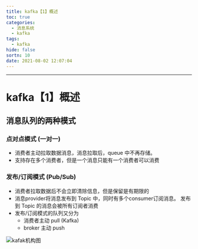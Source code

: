 ```yaml
---
title: kafka【1】概述
toc: true
categories:
  - 消息系统
  - kafka
tags:
  - kafka
hide: false
sortn: 10
date: 2021-08-02 12:07:04
---
```



<!-- more -->

------



# kafka【1】概述



## 消息队列的两种模式

### 点对点模式 (一对一)

- 消费者主动拉取数据消息，消息拉取后，queue 中不再存储。
- 支持存在多个消费者，但是一个消息只能有一个消费者可以消费



### 发布/订阅模式 (Pub/Sub)

- 消费者拉取数据后不会立即清除信息，但是保留是有期限的
- 消息provider将消息发布到 Topic 中，同时有多个consumer订阅消息。 发布到 Topic 的消息会被所有订阅者消费
- 发布/订阅模式的队列又分为
  - 消费者主动 pull (Kafka)
  - broker 主动 push



![kafak机构图](https://cdn。jsdelivr.net/gh/coolflameSLZ/img/img20210802121218.png)
